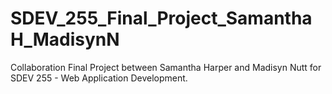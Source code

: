 # SDEV_255_Final_Project_SamanthaH_MadisynN
Collaboration Final Project between Samantha Harper and Madisyn Nutt for SDEV 255 - Web Application Development.
